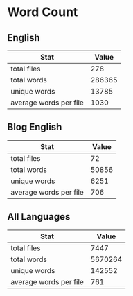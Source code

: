 # Word Count

## English

Stat | Value
---- | -----
total files | 278
total words | 286365
unique words | 13785
average words per file | 1030

## Blog English

Stat | Value
---- | -----
total files | 72
total words | 50856
unique words | 6251
average words per file | 706

## All Languages

Stat | Value
---- | -----
total files | 7447
total words | 5670264
unique words | 142552
average words per file | 761
